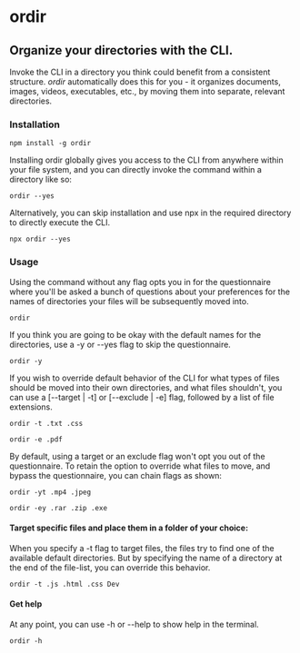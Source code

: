 # ordir

## Organize your directories with the CLI.

Invoke the CLI in a directory you think could benefit from a consistent structure. _ordir_ automatically does this for you - it organizes documents, images, videos, executables, etc., by moving them into separate, relevant directories.

### Installation

```
npm install -g ordir
```

Installing ordir globally gives you access to the CLI from anywhere within your file system, and you can directly invoke the command within a directory like so:

```
ordir --yes
```

Alternatively, you can skip installation and use npx in the required directory to directly execute the CLI.

```
npx ordir --yes
```

### Usage

Using the command without any flag opts you in for the questionnaire where you'll be asked a bunch of questions about your preferences for the names of directories your files will be subsequently moved into.

```
ordir
```

If you think you are going to be okay with the default names for the directories, use a -y or --yes flag to skip the questionnaire.

```
ordir -y
```

If you wish to override default behavior of the CLI for what types of files should be moved into their own directories, and what files shouldn't, you can use a [--target | -t] or [--exclude | -e] flag, followed by a list of file extensions.

```
ordir -t .txt .css
```

```
ordir -e .pdf
```

By default, using a target or an exclude flag won't opt you out of the questionnaire. To retain the option to override what files to move, and bypass the questionnaire, you can chain flags as shown:

```
ordir -yt .mp4 .jpeg
```

```
ordir -ey .rar .zip .exe
```

#### Target specific files and place them in a folder of your choice:

When you specify a -t flag to target files, the files try to find one of the available default directories. But by specifying the name of a directory at the end of the file-list, you can override this behavior.

```
ordir -t .js .html .css Dev
```

#### Get help

At any point, you can use -h or --help to show help in the terminal.

```
ordir -h
```

